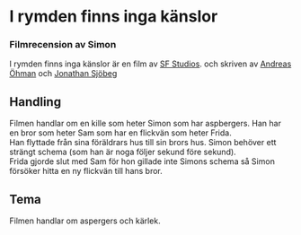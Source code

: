 # I rymden finns inga känslor
### Filmrecension av Simon
I rymden finns inga känslor är en film av [SF Studios](https://sv.wikipedia.org/wiki/SF_Studios). och skriven av [Andreas Öhman](https://sv.wikipedia.org/wiki/Andreas_%C3%96hman) och [Jonathan Sjöbeg](https://sv.wikipedia.org/wiki/Jonathan_Sj%C3%B6berg)
## Handling
Filmen handlar om en kille som heter Simon som har aspbergers. Han har en bror som heter Sam som har en flickvän som heter Frida.   
Han flyttade från sina föräldrars hus till sin brors hus. Simon behöver ett strängt schema (som han är noga följer sekund före sekund).   
Frida gjorde slut med Sam för hon gillade inte Simons schema så Simon försöker hitta en ny flickvän till hans bror.
## Tema
Filmen handlar om aspergers och kärlek.
